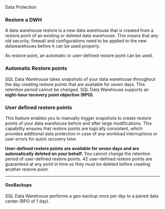 Data Protection

### Restore a DWH
A data warehouse restore is a new data warehouse that is created from a restore point of an existing or deleted data warehouse. This means that any old security, firewall and configurations need to be applied to the new datawarehoues before it can be used properly.

As restore point, an automatic or user-defined restore point can be used. 

### Automatic Restore points
SQL Data Warehouse takes snapshots of your data warehouse throughout the day creating restore points that are available for seven days. This retention period cannot be changed. SQL Data Warehouse supports an **eight-hour recovery point objective (RPO)**. 

### User defined restore points
This feature enables you to manually trigger snapshots to create restore points of your data warehouse before and after large modifications. This capability ensures that restore points are logically consistent, which provides additional data protection in case of any workload interruptions or user errors for quick recovery time. 

**User-defined restore points are available for seven days and are automatically deleted on your behalf.** You cannot change the retention period of user-defined restore points. 42 user-defined restore points are guaranteed at any point in time so they must be deleted before creating another restore point.


***
#### GeoBackups
SQL Data Warehouse performs a geo-backup once per day to a paired data center (RPO of 1 day).